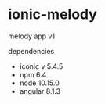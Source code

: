 # ionic-melody
melody app v1

dependencies
- iconic v 5.4.5
- npm 6.4
- node 10.15.0
- angular 8.1.3
